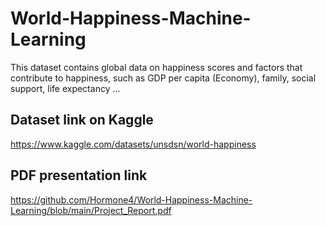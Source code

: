 # World-Happiness-Machine-Learning

This dataset contains global data on happiness scores and factors that contribute to happiness, such as GDP per capita (Economy), family, social support, life expectancy ...

## Dataset link on Kaggle
https://www.kaggle.com/datasets/unsdsn/world-happiness 

## PDF presentation link
https://github.com/Hormone4/World-Happiness-Machine-Learning/blob/main/Project_Report.pdf